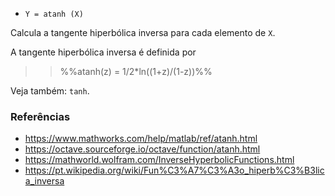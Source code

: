 - `Y = atanh (X)`

Calcula a tangente hiperbólica inversa para cada elemento de `X`.

A tangente hiperbólica inversa é definida por

> > %%atanh(z) = 1/2\*ln((1+z)/(1-z))%%

Veja também: `tanh`.

### Referências

- https://www.mathworks.com/help/matlab/ref/atanh.html
- https://octave.sourceforge.io/octave/function/atanh.html
- https://mathworld.wolfram.com/InverseHyperbolicFunctions.html
- https://pt.wikipedia.org/wiki/Fun%C3%A7%C3%A3o_hiperb%C3%B3lica_inversa
